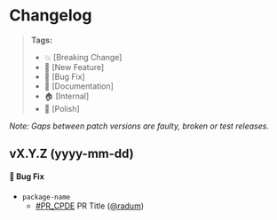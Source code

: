 # Changelog

> **Tags:**
> - :boom:       [Breaking Change]
> - :rocket:     [New Feature]
> - :bug:        [Bug Fix]
> - :memo:       [Documentation]
> - :house:      [Internal]
> - :nail_care:  [Polish]

_Note: Gaps between patch versions are faulty, broken or test releases._

## vX.Y.Z (yyyy-mm-dd)

#### :bug: Bug Fix
* `package-name`
  * [#PR_CPDE](PR_LINK) PR Title ([@radum](https://github.com/radum))
